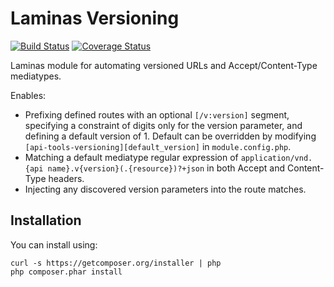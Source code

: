 Laminas Versioning
=============

[![Build Status](https://travis-ci.org/laminas-api-tools/api-tools-versioning.png)](https://travis-ci.org/laminas-api-tools/api-tools-versioning)
[![Coverage Status](https://coveralls.io/repos/laminas-api-tools/api-tools-versioning/badge.png?branch=master)](https://coveralls.io/r/laminas-api-tools/api-tools-versioning)

Laminas module for automating versioned URLs and Accept/Content-Type mediatypes.

Enables:

- Prefixing defined routes with an optional `[/v:version]` segment, specifying a
  constraint of digits only for the version parameter, and defining a default
  version of 1. Default can be overridden by modifying `[api-tools-versioning][default_version]`
  in `module.config.php`.
- Matching a default mediatype regular expression of `application/vnd.{api
  name}.v{version}(.{resource})?+json` in both Accept and Content-Type headers.
- Injecting any discovered version parameters into the route matches.


Installation
------------

You can install using:

```
curl -s https://getcomposer.org/installer | php
php composer.phar install
```
